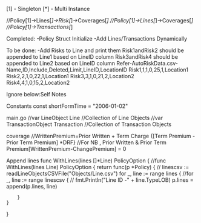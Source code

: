 
[1] - Singleton
[*] - Multi Instance

//Policy[1]->Lines[*]->Risk[*]->Coverages[*]
//Policy[1]->Lines[*]->Coverages[*]
//Policy[1]->Transactions[*]

Completed:
-Policy Struct Initialize
-Add Lines/Transactions Dynamically



To be done:
-Add Risks to Line and print them
Risk1andRisk2 should be appended to Line1 based on LineID column
Risk3andRisk4 should be appended to Line2 based on LineID column
Refer-AutoRiskData.csv-
Name,ID,Include,Deleted,Limit,LineID,LocationID
Risk1,1,1,0,25,1,Location1
Risk2,2,1,0,22,1,Location1
Risk3,3,1,0,21,2,Location2
Risk4,4,1,0,15,2,Location2

Ignore below:Self Notes

Constants
const shortFormTime = "2006-01-02"

main.go
//var LineObject Line //Collection of Line Objects
//var TransactionObject Transaction //Collection of Transaction Objects

coverage
	//WrittenPremium=Prior Written + Term Charge {[Term Premium -Prior Term Premium] *DRF}
	//For NB , Prior Written & Prior Term Premium[WrittenPremium-ChangePremium] = 0


Append lines
    func WithLines(lines []*Line) PolicyOption { //func WithLines(lines Line) PolicyOption {
	return func(p *Policy) {
		//	linescsv := readLineObjectsCSVFile("Objects/Line.csv")
		for _, line := range lines { //for _, line := range linescsv {
			//	fmt.Println("Line ID -" + line.TypeLOB)
			p.lines = append(p.lines, line)

		}
	}
}


